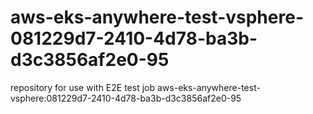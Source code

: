 # aws-eks-anywhere-test-vsphere-081229d7-2410-4d78-ba3b-d3c3856af2e0-95
repository for use with E2E test job aws-eks-anywhere-test-vsphere:081229d7-2410-4d78-ba3b-d3c3856af2e0-95
